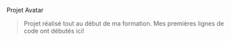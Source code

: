 Projet Avatar

> Projet réalisé tout au début de ma formation.
> Mes premières lignes de code ont débutés ici!
